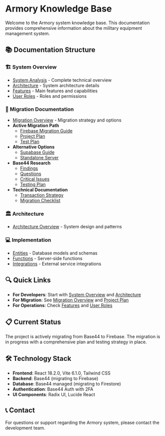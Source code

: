# Armory Knowledge Base

Welcome to the Armory system knowledge base. This documentation provides comprehensive information about the military equipment management system.

## 📚 Documentation Structure

### 🏗️ System Overview
- [System Analysis](system-overview/README.md) - Complete technical overview
- [Architecture](system-overview/architecture.md) - System architecture details
- [Features](system-overview/features.md) - Main features and capabilities
- [User Roles](system-overview/user-roles.md) - Roles and permissions

### 🚀 Migration Documentation
- [Migration Overview](migration/README.md) - Migration strategy and options
- **Active Migration Path**
  - [Firebase Migration Guide](migration/active/firebase-guide.md)
  - [Project Plan](migration/active/project-plan.md)
  - [Test Plan](migration/active/test-plan.md)
- **Alternative Options**
  - [Supabase Guide](migration/alternatives/supabase-guide.md)
  - [Standalone Server](migration/alternatives/standalone-server-plan.md)
- **Base44 Research**
  - [Findings](migration/base44-research/findings.md)
  - [Questions](migration/base44-research/questions.md)
  - [Critical Issues](migration/base44-research/critical-issues.md)
  - [Testing Plan](migration/base44-research/testing-plan.md)
- **Technical Documentation**
  - [Transaction Strategy](migration/technical/transaction-strategy.md)
  - [Migration Checklist](migration/technical/migration-checklist.md)

### 🏛️ Architecture
- [Architecture Overview](architecture/README.md) - System design and patterns

### 💻 Implementation
- [Entities](entities/) - Database models and schemas
- [Functions](functions/) - Server-side functions
- [Integrations](integrations/) - External service integrations

## 🔍 Quick Links

- **For Developers**: Start with [System Overview](system-overview/README.md) and [Architecture](system-overview/architecture.md)
- **For Migration**: See [Migration Overview](migration/README.md) and [Project Plan](migration/active/project-plan.md)
- **For Operations**: Check [Features](system-overview/features.md) and [User Roles](system-overview/user-roles.md)

## 📋 Current Status

The project is actively migrating from Base44 to Firebase. The migration is in progress with a comprehensive plan and testing strategy in place.

## 🛠️ Technology Stack

- **Frontend**: React 18.2.0, Vite 6.1.0, Tailwind CSS
- **Backend**: Base44 (migrating to Firebase)
- **Database**: Base44 managed (migrating to Firestore)
- **Authentication**: Base44 Auth with 2FA
- **UI Components**: Radix UI, Lucide React

## 📞 Contact

For questions or support regarding the Armory system, please contact the development team.